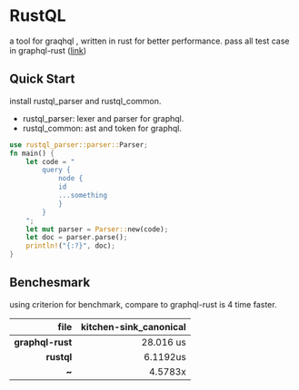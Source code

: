 # RustQL
a tool for graqhql , written in rust for better performance. pass all test case in graphql-rust ([link](https://github.com/graphql-rust/graphql-parser/tree/master/tests))

## Quick Start
install rustql_parser and rustql_common.
- rustql_parser: lexer and parser for graphql.
- rustql_common: ast and token for graphql.
```rust
use rustql_parser::parser::Parser;
fn main() {
    let code = "
        query {
            node {
            id
            ...something
            }
        }
    ";
    let mut parser = Parser::new(code);
    let doc = parser.parse();
    println!("{:?}", doc);
}
```
## Benchesmark
using criterion for benchmark, compare to graphql-rust is 4 time faster.

|      **file**      |  kitchen-sink_canonical |  
| -----------------: | ----------------------: | 
|   **graphql-rust** |               28.016 us | 
|      **rustql**    |                6.1192us |
|        **~**       |                 4.5783x |